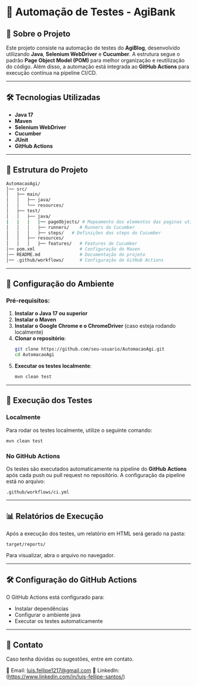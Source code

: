 # 🚀 Automação de Testes - AgiBank

## 📌 Sobre o Projeto
Este projeto consiste na automação de testes do **AgiBlog**, desenvolvido utilizando **Java**, **Selenium WebDriver** e **Cucumber**. 
A estrutura segue o padrão **Page Object Model (POM)** para melhor organização e reutilização do código. Além disso, a automação está integrada ao **GitHub Actions** para execução contínua na pipeline CI/CD.

---

## 🛠️ Tecnologias Utilizadas
- **Java 17**
- **Maven**
- **Selenium WebDriver**
- **Cucumber**
- **JUnit**
- **GitHub Actions**

---

## 📂 Estrutura do Projeto
```bash
AutomacaoAgi/
│── src/
│   ├── main/
│   │   ├── java/
│   │   └── resources/     
│   ├── test/
│   │   ├── java/
|   |   |   |── pageObjects/ # Mapeamento dos elementos das paginas utilizadas na automação
│   │   │   ├── runners/    # Runners do Cucumber
│   │   │   ├── steps/   # Definições dos steps do Cucumber
│   │   ├── resources/
│   │   │   ├── features/   # Features do Cucumber
│── pom.xml                 # Configuração do Maven
│── README.md               # Documentação do projeto
│── .github/workflows/      # Configuração do GitHub Actions
```

---

## 🔧 Configuração do Ambiente
### **Pré-requisitos:**
1. **Instalar o Java 17 ou superior**
2. **Instalar o Maven**
3. **Instalar o Google Chrome e o ChromeDriver** (caso esteja rodando localmente)
4. **Clonar o repositório**:
   ```bash
   git clone https://github.com/seu-usuario/AutomacaoAgi.git
   cd AutomacaoAgi
   ```
5. **Executar os testes localmente**:
   ```bash
   mvn clean test
   ```

---

## 🚀 Execução dos Testes
### **Localmente**
Para rodar os testes localmente, utilize o seguinte comando:
```bash
mvn clean test
```

### **No GitHub Actions**
Os testes são executados automaticamente na pipeline do **GitHub Actions** após cada push ou pull request no repositório.
A configuração da pipeline está no arquivo:
```
.github/workflows/ci.yml
```

---

## 📊 Relatórios de Execução
Após a execução dos testes, um relatório em HTML será gerado na pasta:
```
target/reports/
```
Para visualizar, abra o arquivo no navegador.

---

## 🛠️ Configuração do GitHub Actions
O GitHub Actions está configurado para:
- Instalar dependências
- Configurar o ambiente java
- Executar os testes automaticamente

---

## 📌 Contato
Caso tenha dúvidas ou sugestões, entre em contato.

📧 Email: luis.fellipe1217@gmail.com
📌 LinkedIn: (https://www.linkedin.com/in/luis-fellipe-santos/)

